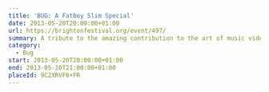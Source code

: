 ```yaml
---
title: 'BUG: A Fatboy Slim Special'
date: 2013-05-20T20:00:00+01:00
url: https://brightonfestival.org/event/497/
summary: A tribute to the amazing contribution to the art of music video by Norman Cook – better known as that giant of British dance music Fatboy Slim – presented by comedian, writer, director and video fanatic Adam Buxton.
category:
  - Bug
start: 2013-05-20T20:00:00+01:00
end: 2013-05-20T21:00:00+01:00
placeId: 9C2XRVF6+FR
---
```

